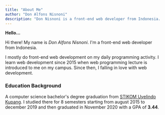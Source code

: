 ```yaml
---
title: "About Me"
author: "Don Alfons Nisnoni"
description: "Don Nisnoni is a front-end web developer from Indonesia. He mostly do front-end web development on his daily programming activity"
---
```


**Hello...**

<!-- My name is _Don Nisnoni_, you can call me _Don_. I'm a software developer from Indonesia 🇮🇩. I mostly do full-stack web development. -->

Hi there! My name is _Don Alfons Nisnoni_. I'm a front-end web developer from Indonesia.

I mostly do front-end web development on my daily programming
activity. I learn web development since 2015 when web programming
lecture is introduced to me on my campus. Since then, I falling in love with web development.

### Education Background

A computer science bachelor's degree graduation from [STIKOM Uyelindo Kupang](http://uyelindo.ac.id).
I studied there for 8 semesters starting from august 2015 to december 2019 and then graduated in November 2020 with a GPA of **3.44**.
